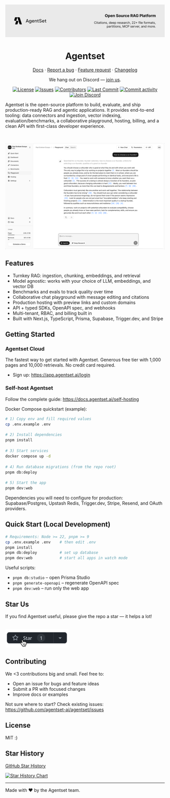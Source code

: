 <p align="center">
  <a href="https://agentset.ai">
    <img src=".github/assets/readme-cover.png" alt="Agentset — Build frontier RAG apps" />
  </a>
  
</p>

<h1 align="center">Agentset</h1>

<p align="center">
  <a href="https://docs.agentset.ai">Docs</a> ·
  <a href="https://github.com/agentset-ai/agentset/issues/new?template=bug_report.md">Report a bug</a> ·
  <a href="https://github.com/agentset-ai/agentset/issues/new?template=feature_request.md">Feature request</a> ·
  <a href="https://github.com/agentset-ai/agentset/releases">Changelog</a>
</p>

<p align="center">
  We hang out on Discord — <a href="https://discord.gg/agentset" target="_blank">join us</a>.
</p>

<p align="center">
  <a href="LICENSE.md"><img src="https://img.shields.io/github/license/agentset-ai/agentset?label=license&logo=github" alt="License" /></a>
  <a href="https://github.com/agentset-ai/agentset/issues"><img src="https://img.shields.io/github/issues/agentset-ai/agentset" alt="Issues" /></a>
  <a href="https://github.com/agentset-ai/agentset/graphs/contributors"><img src="https://img.shields.io/github/contributors/agentset-ai/agentset" alt="Contributors" /></a>
  <a href="https://github.com/agentset-ai/agentset/commits/main"><img src="https://img.shields.io/github/last-commit/agentset-ai/agentset" alt="Last Commit" /></a>
  <a href="https://github.com/agentset-ai/agentset"><img src="https://img.shields.io/github/commit-activity/m/agentset-ai/agentset?label=commit%20activity" alt="Commit activity" /></a>
  <!-- Live online count badge (enable when widget is on)
  <a href="https://discord.com/invite/XNcrk6bv"><img src="https://img.shields.io/discord/1356204157488332831?label=discord&logo=discord&logoColor=white&color=5865F2&cacheSeconds=300" alt="Discord online" /></a>
  -->
  <a href="https://discord.com/invite/XNcrk6bv"><img src="https://img.shields.io/badge/discord-join-5865F2?logo=discord&logoColor=white" alt="Join Discord" /></a>
  <!-- <a href="https://agentset.ai"><img src="https://img.shields.io/badge/visit-agentset.ai-0A0A0A" alt="Visit agentset.ai" /></a> -->
</p>

Agentset is the open-source platform to build, evaluate, and ship production-ready RAG and agentic applications. It provides end-to-end tooling: data connectors and ingestion, vector indexing, evaluation/benchmarks, a collaborative playground, hosting, billing, and a clean API with first-class developer experience.

<!-- Screenshot (scaled down) -->
<br/>
<p align="center">
  <img src=".github/assets/screenshot.png" alt="Agentset screenshot" width="600" />
  
</p>

## Features

- Turnkey RAG: ingestion, chunking, embeddings, and retrieval
- Model agnostic: works with your choice of LLM, embeddings, and vector DB
- Benchmarks and evals to track quality over time
- Collaborative chat playground with message editing and citations
- Production hosting with preview links and custom domains
- API + typed SDKs, OpenAPI spec, and webhooks
- Multi-tenant, RBAC, and billing built in
- Built with Next.js, TypeScript, Prisma, Supabase, Trigger.dev, and Stripe

## Getting Started

### Agentset Cloud

The fastest way to get started with Agentset. Generous free tier with 1,000 pages and 10,000 retrievals. No credit card required.

- Sign up: https://app.agentset.ai/login

### Self-host Agentset

Follow the complete guide: https://docs.agentset.ai/self-hosting

Docker Compose quickstart (example):

```bash
# 1) Copy env and fill required values
cp .env.example .env

# 2) Install dependencies
pnpm install

# 3) Start services
docker compose up -d

# 4) Run database migrations (from the repo root)
pnpm db:deploy

# 5) Start the app
pnpm dev:web
```

Dependencies you will need to configure for production: Supabase/Postgres, Upstash Redis, Trigger.dev, Stripe, Resend, and OAuth providers.

## Quick Start (Local Development)

```bash
# Requirements: Node >= 22, pnpm >= 9
cp .env.example .env    # then edit .env
pnpm install
pnpm db:deploy          # set up database
pnpm dev:web            # start all apps in watch mode
```

Useful scripts:

- `pnpm db:studio` – open Prisma Studio
- `pnpm generate-openapi` – regenerate OpenAPI spec
- `pnpm dev:web` – run only the web app

## Star Us

If you find Agentset useful, please give the repo a star — it helps a lot!

<br/>
<img src=".github/assets/star-us.png" alt="Star Agentset on GitHub" width="200" />

## Contributing

We <3 contributions big and small. Feel free to:

- Open an issue for bugs and feature ideas
- Submit a PR with focused changes
- Improve docs or examples

Not sure where to start? Check existing issues: https://github.com/agentset-ai/agentset/issues

## License

MIT :)

## Star History

[GitHub Star History](https://www.star-history.com/#agentset-ai/agentset)

<a href="https://star-history.com/#agentset-ai/agentset&Date">
  <img src="https://api.star-history.com/svg?repos=agentset-ai/agentset&type=Date" alt="Star History Chart" />
</a>

---

Made with ❤️ by the Agentset team.
